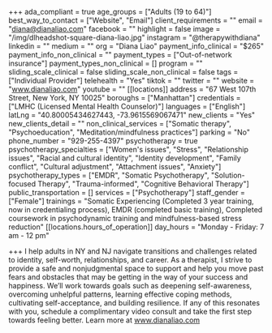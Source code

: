 +++
ada_compliant = true
age_groups = ["Adults (19 to 64)"]
best_way_to_contact = ["Website", "Email"]
client_requirements = ""
email = "diana@dianaliao.com"
facebook = ""
highlight = false
image = "/img/dlheadshot-square-diana-liao.jpg"
instagram = "@therapywithdiana"
linkedin = ""
medium = ""
org = "Diana Liao"
payment_info_clinical = "$265"
payment_info_non_clinical = ""
payment_types = ["Out-of-network insurance"]
payment_types_non_clinical = []
program = ""
sliding_scale_clinical = false
sliding_scale_non_clinical = false
tags = ["Individual Provider"]
telehealth = "Yes"
tiktok = ""
twitter = ""
website = "www.dianaliao.com"
youtube = ""
[[locations]]
address = "67 West 107th Street, New York, NY 10025"
boroughs = ["Manhattan"]
credentials = ["LMHC (Licensed Mental Health Counselor)"]
languages = ["English"]
latLng = "40.80005434627443, -73.9615569067471"
new_clients = "Yes"
new_clients_detail = ""
non_clinical_services = ["Somatic therapy", "Psychoeducation", "Meditation/mindfulness practices"]
parking = "No"
phone_number = "929-255-4397"
psychotherapy = true
psychotherapy_specialties = ["Women's issues", "Stress", "Relationship issues", "Racial and cultural identity", "Identity development", "Family conflict", "Cultural adjustment", "Attachment issues", "Anxiety"]
psychotherapy_types = ["EMDR", "Somatic Psychotherapy", "Solution-focused Therapy", "Trauma-informed", "Cognitive Behavioral Therapy"]
public_transportation = []
services = ["Psychotherapy"]
staff_gender = ["Female"]
trainings = "Somatic Experiencing (Completed 3 year training, now in credentialing process), EMDR (completed basic training), Completed coursework in psychodynamic training and mindfulness-based stress reduction"
[[locations.hours_of_operation]]
day_hours = "Monday - Friday: 7 am - 12 pm"

+++
I help adults in NY and NJ navigate transitions and challenges related to identity, self-worth, relationships, and career. As a therapist, I strive to provide a safe and nonjudgmental space to support and help you move past fears and obstacles that may be getting in the way of your success and happiness. We’ll work towards goals such as deepening self-awareness, overcoming unhelpful patterns, learning effective coping methods, cultivating self-acceptance, and building resilience. If any of this resonates with you, schedule a complimentary video consult and take the first step towards feeling better. Learn more at www.dianaliao.com